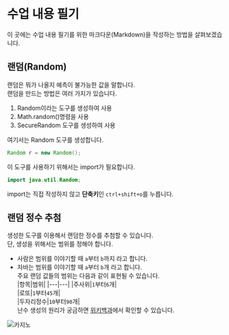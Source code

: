 # 수업 내용 필기
이 곳에는 수업 내용 필기를 위한 마크다운(Markdown)을 작성하는 방법을 살펴보겠습니다.
## 랜덤(Random)  
랜덤은 뭐가 나올지 예측이 불가능한 값을 말합니다.  
랜덤을 만드는 방법은 여러 가지가 있습니다.  

1. Random이라는 도구를 생성하여 사용
2. Math.random()명령을 사용
3. SecureRandom 도구를 생성하여 사용

여기서는 Random 도구를 생성합니다.  
```java
Random r = new Random();
```  
이 도구를 사용하기 위해서는 import가 필요합니다.  
```java
import java.util.Random;
```
import는 직접 작성하지 않고 **단축키**인 `ctrl+shift+o`를 누릅니다.  
## 랜덤 정수 추첨  
생성한 도구를 이용해서 랜덤한 정수를 추첨할 수 있습니다.  
단, 생성을 위해서는 범위를 정해야 합니다.  

-  사람은 범위를 이야기할 때 `a`부터 `b`까지 라고 합니다.  
-  자바는 범위를 이야기할 때 `a`부터 `b`개 라고 합니다.  
 주요 랜덤 값들의 범위는 다음과 같이 표현될 수 있습니다.  
|항목|범위|
|---|---|
|주사위|`1`부터`6`개|  
|로또|`1`부터`45`개|  
|두자리정수|`10`부터`90`개|  
난수 생성의 원리가 궁금하면 [위키백과](https://ko.wikipedia.org/wiki/%EC%9C%84%ED%82%A4%EB%B0%B1%EA%B3%BC:%EB%8C%80%EB%AC%B8)에서 확인할 수 있습니다.  

![카지노](https://img.freepik.com/free-photo/casino-roulette-wheel-close-up-ai-generative_123827-24159.jpg)
